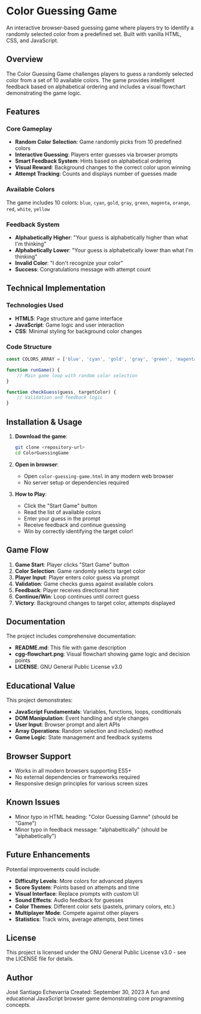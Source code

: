 # Color Guessing Game

An interactive browser-based guessing game where players try to identify a randomly selected color from a predefined set. Built with vanilla HTML, CSS, and JavaScript.

## Overview

The Color Guessing Game challenges players to guess a randomly selected color from a set of 10 available colors. The game provides intelligent feedback based on alphabetical ordering and includes a visual flowchart demonstrating the game logic.

## Features

### Core Gameplay
- **Random Color Selection**: Game randomly picks from 10 predefined colors
- **Interactive Guessing**: Players enter guesses via browser prompts
- **Smart Feedback System**: Hints based on alphabetical ordering
- **Visual Reward**: Background changes to the correct color upon winning
- **Attempt Tracking**: Counts and displays number of guesses made

### Available Colors
The game includes 10 colors: `blue`, `cyan`, `gold`, `gray`, `green`, `magenta`, `orange`, `red`, `white`, `yellow`

### Feedback System
- **Alphabetically Higher**: "Your guess is alphabetically higher than what I'm thinking"
- **Alphabetically Lower**: "Your guess is alphabetically lower than what I'm thinking"
- **Invalid Color**: "I don't recognize your color"
- **Success**: Congratulations message with attempt count

## Technical Implementation

### Technologies Used
- **HTML5**: Page structure and game interface
- **JavaScript**: Game logic and user interaction
- **CSS**: Minimal styling for background color changes

### Code Structure
```javascript
const COLORS_ARRAY = ['blue', 'cyan', 'gold', 'gray', 'green', 'magenta', 'orange', 'red', 'white', 'yellow'];

function runGame() {
    // Main game loop with random color selection
}

function checkGuess(guess, targetColor) {
    // Validation and feedback logic
}
```

## Installation & Usage

1. **Download the game**:
   ```bash
   git clone <repository-url>
   cd ColorGuessingGame
   ```

2. **Open in browser**:
   - Open `color-guessing-game.html` in any modern web browser
   - No server setup or dependencies required

3. **How to Play**:
   - Click the "Start Game" button
   - Read the list of available colors
   - Enter your guess in the prompt
   - Receive feedback and continue guessing
   - Win by correctly identifying the target color!

## Game Flow

1. **Game Start**: Player clicks "Start Game" button
2. **Color Selection**: Game randomly selects target color
3. **Player Input**: Player enters color guess via prompt
4. **Validation**: Game checks guess against available colors
5. **Feedback**: Player receives directional hint
6. **Continue/Win**: Loop continues until correct guess
7. **Victory**: Background changes to target color, attempts displayed

## Documentation

The project includes comprehensive documentation:
- **README.md**: This file with game description
- **cgg-flowchart.png**: Visual flowchart showing game logic and decision points
- **LICENSE**: GNU General Public License v3.0

## Educational Value

This project demonstrates:
- **JavaScript Fundamentals**: Variables, functions, loops, conditionals
- **DOM Manipulation**: Event handling and style changes
- **User Input**: Browser prompt and alert APIs
- **Array Operations**: Random selection and includes() method
- **Game Logic**: State management and feedback systems

## Browser Support

- Works in all modern browsers supporting ES5+
- No external dependencies or frameworks required
- Responsive design principles for various screen sizes

## Known Issues

- Minor typo in HTML heading: "Color Guessing Gamne" (should be "Game")
- Minor typo in feedback message: "alphabeltically" (should be "alphabetically")

## Future Enhancements

Potential improvements could include:
- **Difficulty Levels**: More colors for advanced players
- **Score System**: Points based on attempts and time
- **Visual Interface**: Replace prompts with custom UI
- **Sound Effects**: Audio feedback for guesses
- **Color Themes**: Different color sets (pastels, primary colors, etc.)
- **Multiplayer Mode**: Compete against other players
- **Statistics**: Track wins, average attempts, best times

## License

This project is licensed under the GNU General Public License v3.0 - see the LICENSE file for details.

## Author

José Santiago Echevarria
Created: September 30, 2023
A fun and educational JavaScript browser game demonstrating core programming concepts.
